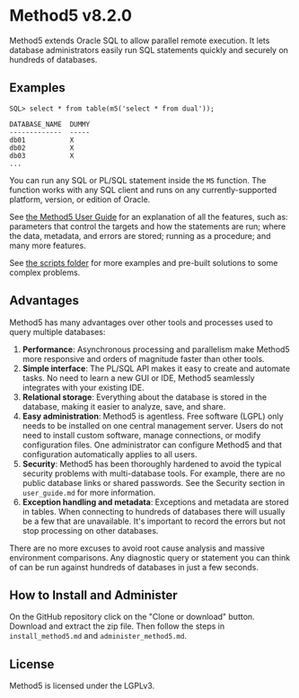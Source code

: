 Method5 v8.2.0
==============

Method5 extends Oracle SQL to allow parallel remote execution.  It lets database administrators easily run SQL statements quickly and securely on hundreds of databases.


Examples
--------

    SQL> select * from table(m5('select * from dual'));
    
    DATABASE_NAME  DUMMY
    -------------  -----
    db01           X
    db02           X
    db03           X
    ...

You can run any SQL or PL/SQL statement inside the `M5` function.  The function works with any SQL client and runs on any currently-supported platform, version, or edition of Oracle.

See [the Method5 User Guide](user_guide.md) for an explanation of all the features, such as: parameters that control the targets and how the statements are run; where the data, metadata, and errors are stored; running as a procedure; and many more features.

See [the scripts folder](scripts/) for more examples and pre-built solutions to some complex problems.


Advantages
----------

Method5 has many advantages over other tools and processes used to query multiple databases:

1.  **Performance**:  Asynchronous processing and parallelism make Method5 more responsive and orders of magnitude faster than other tools.
2.  **Simple interface**:  The PL/SQL API makes it easy to create and automate tasks.  No need to learn a new GUI or IDE, Method5 seamlessly integrates with your existing IDE.
3.  **Relational storage**: Everything about the database is stored in the database, making it easier to analyze, save, and share.
4.  **Easy administration**:  Method5 is agentless.  Free software (LGPL) only needs to be installed on one central management server.  Users do not need to install custom software, manage connections, or modify configuration files.  One administrator can configure Method5 and that configuration automatically applies to all users.
5.  **Security**:  Method5 has been thoroughly hardened to avoid the typical security problems with multi-database tools.  For example, there are no public database links or shared passwords.  See the Security section in `user_guide.md` for more information.
6.  **Exception handling and metadata**:  Exceptions and metadata are stored in tables.  When connecting to hundreds of databases there will usually be a few that are unavailable.  It's important to record the errors but not stop processing on other databases.

There are no more excuses to avoid root cause analysis and massive environment comparisons.  Any diagnostic query or statement you can think of can be run against hundreds of databases in just a few seconds.


How to Install and Administer
-----------------------------

On the GitHub repository click on the "Clone or download" button.  Download and extract the zip file.  Then follow the steps in `install_method5.md` and `administer_method5.md`.


License
-------

Method5 is licensed under the LGPLv3.
